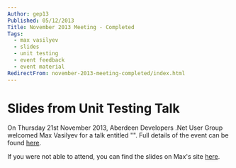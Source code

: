 ```yaml
---
Author: gep13
Published: 05/12/2013
Title: November 2013 Meeting - Completed
Tags:
  - max vasilyev
  - slides
  - unit testing
  - event feedback
  - event material
RedirectFrom: november-2013-meeting-completed/index.html
---
```


# Slides from Unit Testing Talk

On Thursday 21st November 2013, Aberdeen Developers .Net User Group welcomed Max Vasilyev for a talk entitled "".  Full details of the event can be found [here](https://adnuguk.me/1hbuLgl).

If you were not able to attend, you can find the slides on Max's site [here](https://tech.trailmax.info/talks/).
